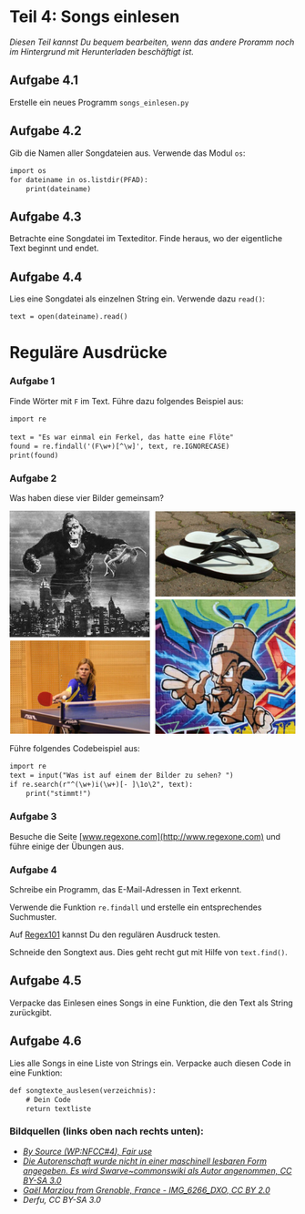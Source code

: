 
# Teil 4: Songs einlesen

*Diesen Teil kannst Du bequem bearbeiten, wenn das andere Proramm noch im Hintergrund mit Herunterladen beschäftigt ist.*

## Aufgabe 4.1

Erstelle ein neues Programm `songs_einlesen.py`

## Aufgabe 4.2

Gib die Namen aller Songdateien aus. Verwende das Modul `os`:

    import os
    for dateiname in os.listdir(PFAD):
        print(dateiname)

## Aufgabe 4.3

Betrachte eine Songdatei im Texteditor. Finde heraus, wo der eigentliche Text beginnt und endet.

## Aufgabe 4.4

Lies eine Songdatei als einzelnen String ein. Verwende dazu `read()`:

    text = open(dateiname).read()



# Reguläre Ausdrücke

### Aufgabe 1

Finde Wörter mit `F` im Text. Führe dazu folgendes Beispiel aus:

    import re

    text = "Es war einmal ein Ferkel, das hatte eine Flöte"
    found = re.findall('(F\w+)[^\w]', text, re.IGNORECASE)
    print(found)


### Aufgabe 2

Was haben diese vier Bilder gemeinsam?

![King Kong Flip Flop Hip Hop Ping Pong](../images/regex.jpg)


Führe folgendes Codebeispiel aus:

    import re
    text = input("Was ist auf einem der Bilder zu sehen? ")
    if re.search(r"^(\w+)i(\w+)[- ]\1o\2", text):
        print("stimmt!")

### Aufgabe 3

Besuche die Seite [www.regexone.com](http://www.regexone.com) und führe einige der Übungen aus.

### Aufgabe 4

Schreibe ein Programm, das E-Mail-Adressen in Text erkennt.

Verwende die Funktion `re.findall` und erstelle ein entsprechendes Suchmuster.

Auf [Regex101](https://regex101.com/) kannst Du den regulären Ausdruck testen.

Schneide den Songtext aus. Dies geht recht gut mit Hilfe von `text.find()`.

## Aufgabe 4.5

Verpacke das Einlesen eines Songs in eine Funktion, die den Text als String zurückgibt.

## Aufgabe 4.6

Lies alle Songs in eine Liste von Strings ein. Verpacke auch diesen Code in eine Funktion:

    def songtexte_auslesen(verzeichnis):
        # Dein Code
        return textliste


### Bildquellen (links oben nach rechts unten):

* *[By Source (WP:NFCC#4), Fair use](https://en.wikipedia.org/w/index.php?curid=48711736)*
* *[Die Autorenschaft wurde nicht in einer maschinell lesbaren Form angegeben. Es wird Swarve~commonswiki als Autor angenommen, CC BY-SA 3.0](https://commons.wikimedia.org/w/index.php?curid=336076)*
* *[Gaël Marziou from Grenoble, France - IMG_6266_DXO, CC BY 2.0](https://commons.wikimedia.org/w/index.php?curid=47416377)*
* *Derfu, CC BY-SA 3.0*
